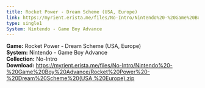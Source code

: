 ```yaml
---
title: Rocket Power - Dream Scheme (USA, Europe)
link: https://myrient.erista.me/files/No-Intro/Nintendo%20-%20Game%20Boy%20Advance/Rocket%20Power%20-%20Dream%20Scheme%20(USA,%20Europe).zip
type: single1
System: Nintendo - Game Boy Advance
---
```

<b>Game:</b> Rocket Power - Dream Scheme (USA, Europe)<br>
<b>System:</b> Nintendo - Game Boy Advance<br>
<b>Collection:</b> No-Intro<br>
<b>Download:</b> https://myrient.erista.me/files/No-Intro/Nintendo%20-%20Game%20Boy%20Advance/Rocket%20Power%20-%20Dream%20Scheme%20(USA,%20Europe).zip